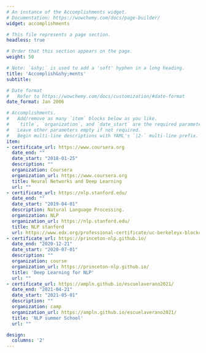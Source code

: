 ```yaml
---
# An instance of the Accomplishments widget.
# Documentation: https://wowchemy.com/docs/page-builder/
widget: accomplishments

# This file represents a page section.
headless: true

# Order that this section appears on the page.
weight: 50

# Note: `&shy;` is used to add a 'soft' hyphen in a long heading.
title: 'Accomplish&shy;ments'
subtitle:

# Date format
#   Refer to https://wowchemy.com/docs/customization/#date-format
date_format: Jan 2006

# Accomplishments.
#   Add/remove as many `item` blocks below as you like.
#   `title`, `organization`, and `date_start` are the required parameters.
#   Leave other parameters empty if not required.
#   Begin multi-line descriptions with YAML's `|2-` multi-line prefix.
item:
- certificate_url: https://www.coursera.org
  date_end: ""
  date_start: "2018-01-25"
  description: ""
  organization: Coursera
  organization_url: https://www.coursera.org
  title: Neural Networks and Deep Learning
  url: ""
- certificate_url: https://nlp.stanford.edu/
  date_end: ""
  date_start: "2019-04-01"
  description: Natural Language Processing.
  organization: NLP  
  organization_url: https://nlp.stanford.edu/
  title: NLP stanford
  url: https://www.edx.org/professional-certificate/uc-berkeleyx-blockchain-fundamentals
- certificate_url: https://princeton-nlp.github.io/
  date_end: "2020-12-21"
  date_start: "2020-07-01"
  description: ""
  organization: course
  organization_url: https://princeton-nlp.github.io/
  title: 'Deep Learning for NLP'
  url: ""
- certificate_url: https://ampln.github.io/escuelaverano2021/
  date_end: "2021-04-21"
  date_start: "2021-05-01"
  description: ""
  organization: camp
  organization_url: https://ampln.github.io/escuelaverano2021/
  title: 'NLP summer School'
  url: ""

design:
  columns: '2'
---
```

